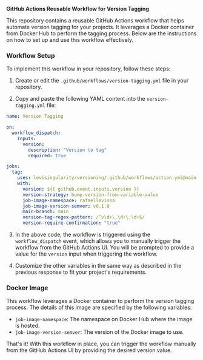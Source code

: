 **GitHub Actions Reusable Workflow for Version Tagging**

This repository contains a reusable GitHub Actions workflow that helps automate version tagging for your projects. It leverages a Docker container from Docker Hub to perform the tagging process. Below are the instructions on how to set up and use this workflow effectively.

### Workflow Setup

To implement this workflow in your repository, follow these steps:

1. Create or edit the `.github/workflows/version-tagging.yml` file in your repository.

2. Copy and paste the following YAML content into the `version-tagging.yml` file:

```yaml
name: Version Tagging

on:
  workflow_dispatch:
    inputs:
      version:
        description: "Version to tag"
        required: true

jobs:
  tag:
    uses: levisingularity/versioning/.github/workflows/action.yml@main
    with:
      version: ${{ github.event.inputs.version }}
      version-strategy: bump-version-from-variable-value
      job-image-namespace: rafaellevissa
      job-image-version-semver: v0.1.0
      main-branch: main
      version-tag-regex-pattern: /^v\d+\.\d+\.\d+$/
      version-require-confirmation: "true"
```

3. In the above code, the workflow is triggered using the `workflow_dispatch` event, which allows you to manually trigger the workflow from the GitHub Actions UI. You will be prompted to provide a value for the `version` input when triggering the workflow.

4. Customize the other variables in the same way as described in the previous response to fit your project's requirements.

### Docker Image

This workflow leverages a Docker container to perform the version tagging process. The details of this image are specified by the following variables:

- `job-image-namespace`: The namespace on Docker Hub where the image is hosted.
- `job-image-version-semver`: The version of the Docker image to use.

That's it! With this workflow in place, you can trigger the workflow manually from the GitHub Actions UI by providing the desired version value.
